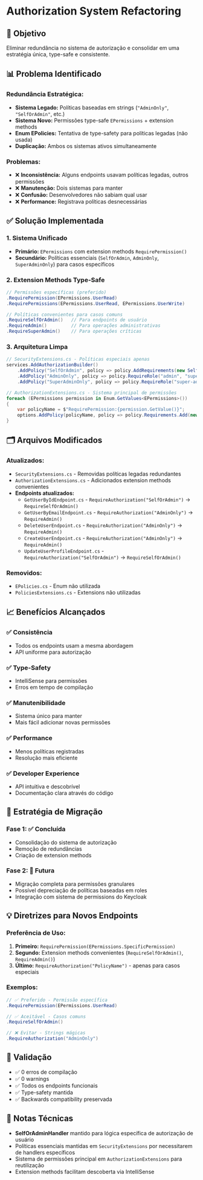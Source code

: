 # Authorization System Refactoring

## 🎯 Objetivo

Eliminar redundância no sistema de autorização e consolidar em uma estratégia única, type-safe e consistente.

## 📊 Problema Identificado

### **Redundância Estratégica:**
- **Sistema Legado:** Políticas baseadas em strings (`"AdminOnly"`, `"SelfOrAdmin"`, etc.)
- **Sistema Novo:** Permissões type-safe `EPermissions` + extension methods
- **Enum EPolicies:** Tentativa de type-safety para políticas legadas (não usada)
- **Duplicação:** Ambos os sistemas ativos simultaneamente

### **Problemas:**
- ❌ **Inconsistência:** Alguns endpoints usavam políticas legadas, outros permissões
- ❌ **Manutenção:** Dois sistemas para manter
- ❌ **Confusão:** Desenvolvedores não sabiam qual usar
- ❌ **Performance:** Registrava políticas desnecessárias

## ✅ Solução Implementada

### **1. Sistema Unificado**
- **Primário:** `EPermissions` com extension methods `RequirePermission()`
- **Secundário:** Políticas essenciais (`SelfOrAdmin`, `AdminOnly`, `SuperAdminOnly`) para casos específicos

### **2. Extension Methods Type-Safe**
```csharp
// Permissões específicas (preferido)
.RequirePermission(EPermissions.UserRead)
.RequirePermissions(EPermissions.UserRead, EPermissions.UserWrite)

// Políticas convenientes para casos comuns
.RequireSelfOrAdmin()   // Para endpoints de usuário
.RequireAdmin()         // Para operações administrativas
.RequireSuperAdmin()    // Para operações críticas
```
### **3. Arquitetura Limpa**
```csharp
// SecurityExtensions.cs - Políticas especiais apenas
services.AddAuthorizationBuilder()
    .AddPolicy("SelfOrAdmin", policy => policy.AddRequirements(new SelfOrAdminRequirement()))
    .AddPolicy("AdminOnly", policy => policy.RequireRole("admin", "super-admin"))
    .AddPolicy("SuperAdminOnly", policy => policy.RequireRole("super-admin"));

// AuthorizationExtensions.cs - Sistema principal de permissões
foreach (EPermissions permission in Enum.GetValues<EPermissions>())
{
    var policyName = $"RequirePermission:{permission.GetValue()}";
    options.AddPolicy(policyName, policy => policy.Requirements.Add(new PermissionRequirement(permission)));
}
```
## 🗂️ Arquivos Modificados

### **Atualizados:**
- `SecurityExtensions.cs` - Removidas políticas legadas redundantes
- `AuthorizationExtensions.cs` - Adicionados extension methods convenientes
- **Endpoints atualizados:**
  - `GetUserByIdEndpoint.cs` - `RequireAuthorization("SelfOrAdmin")` → `RequireSelfOrAdmin()`
  - `GetUserByEmailEndpoint.cs` - `RequireAuthorization("AdminOnly")` → `RequireAdmin()`
  - `DeleteUserEndpoint.cs` - `RequireAuthorization("AdminOnly")` → `RequireAdmin()`
  - `CreateUserEndpoint.cs` - `RequireAuthorization("AdminOnly")` → `RequireAdmin()`
  - `UpdateUserProfileEndpoint.cs` - `RequireAuthorization("SelfOrAdmin")` → `RequireSelfOrAdmin()`

### **Removidos:**
- `EPolicies.cs` - Enum não utilizada
- `PoliciesExtensions.cs` - Extensions não utilizadas

## 📈 Benefícios Alcançados

### **✅ Consistência**
- Todos os endpoints usam a mesma abordagem
- API uniforme para autorização

### **✅ Type-Safety**
- IntelliSense para permissões
- Erros em tempo de compilação

### **✅ Manutenibilidade**
- Sistema único para manter
- Mais fácil adicionar novas permissões

### **✅ Performance**
- Menos políticas registradas
- Resolução mais eficiente

### **✅ Developer Experience**
- API intuitiva e descobrível
- Documentação clara através do código

## 🔄 Estratégia de Migração

### **Fase 1: ✅ Concluída**
- Consolidação do sistema de autorização
- Remoção de redundâncias
- Criação de extension methods

### **Fase 2: 🔄 Futura**
- Migração completa para permissões granulares
- Possível depreciação de políticas baseadas em roles
- Integração com sistema de permissions do Keycloak

## 💡 Diretrizes para Novos Endpoints

### **Preferência de Uso:**
1. **Primeiro:** `RequirePermission(EPermissions.SpecificPermission)`
2. **Segundo:** Extension methods convenientes (`RequireSelfOrAdmin()`, `RequireAdmin()`)
3. **Último:** `RequireAuthorization("PolicyName")` - apenas para casos especiais

### **Exemplos:**
```csharp
// ✅ Preferido - Permissão específica
.RequirePermission(EPermissions.UserRead)

// ✅ Aceitável - Casos comuns
.RequireSelfOrAdmin()

// ❌ Evitar - Strings mágicas
.RequireAuthorization("AdminOnly")
```

## 🧪 Validação

- ✅ 0 erros de compilação
- ✅ 0 warnings
- ✅ Todos os endpoints funcionais
- ✅ Type-safety mantida
- ✅ Backwards compatibility preservada

## 📝 Notas Técnicas

- **SelfOrAdminHandler** mantido para lógica específica de autorização de usuário
- Políticas essenciais mantidas em `SecurityExtensions` por necessitarem de handlers específicos
- Sistema de permissões principal em `AuthorizationExtensions` para reutilização
- Extension methods facilitam descoberta via IntelliSense